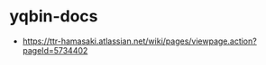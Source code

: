 yqbin-docs
==========
* https://ttr-hamasaki.atlassian.net/wiki/pages/viewpage.action?pageId=5734402
